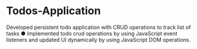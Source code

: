 # Todos-Application
Developed persistent todo application with CRUD operations to track list of tasks ● Implemented todo crud operations by using JavaScript event listeners and updated UI dynamically by using JavaScript DOM operations.
